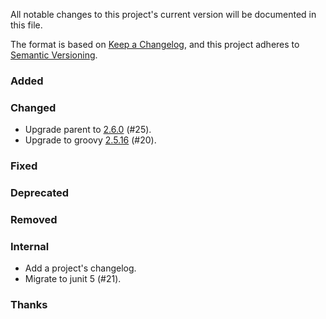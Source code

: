 All notable changes to this project's current version will be documented in this file.

The format is based on [Keep a Changelog](https://keepachangelog.com/en/1.0.0/), and this project adheres
to [Semantic Versioning](https://semver.org/spec/v2.0.0.html).

### Added

### Changed

- Upgrade parent to [2.6.0](https://github.com/marcwrobel/parent/releases/tag/v2.6.0) (#25).
- Upgrade to groovy [2.5.16](http://groovy-lang.org/changelogs/changelog-2.5.16.html) (#20).

### Fixed

### Deprecated

### Removed

### Internal

- Add a project's changelog.
- Migrate to junit 5 (#21).

### Thanks
